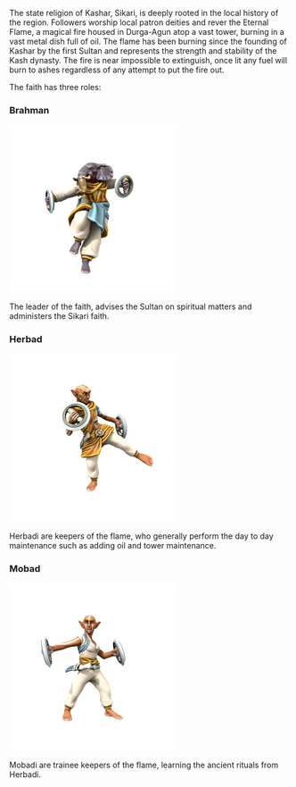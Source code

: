 The state religion of Kashar, Sikari, is deeply rooted in the local history of the region. Followers worship local patron deities and rever the Eternal Flame, a magical fire housed in Durga-Agun atop a vast tower, burning in a vast metal dish full of oil. The flame has been burning since the founding of Kashar by the first Sultan and represents the strength and stability of the Kash dynasty. The fire is near impossible to extinguish, once lit any fuel will burn to ashes regardless of any attempt to put the fire out.

The faith has three roles:

### Brahman

![img](brahman.png)

The leader of the faith, advises the Sultan on spiritual matters and administers the Sikari faith.

### Herbad

![img](herbad.png)

Herbadi are keepers of the flame, who generally perform the day to day maintenance such as adding oil and tower maintenance.

### Mobad

![img](mobad.png)

Mobadi are trainee keepers of the flame, learning the ancient rituals from Herbadi.